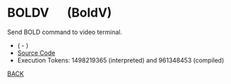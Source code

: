 # BOLDV &emsp; (BoldV)
Send BOLD command to video terminal.
* ( - )
* [Source Code](../words/amc_ext/BoldV.cs)
* Execution Tokens: 1498219365 (interpreted) and 961348453 (compiled)


[BACK](builtins.md#BoldV)

